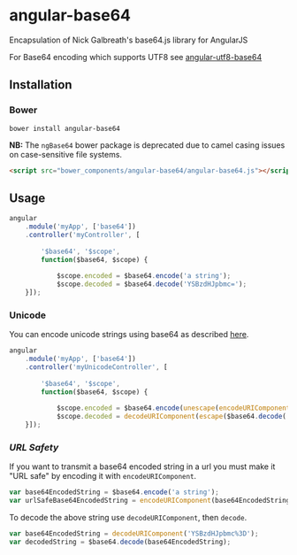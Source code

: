 # angular-base64

Encapsulation of Nick Galbreath's base64.js library for AngularJS

For Base64 encoding which supports UTF8 see [angular-utf8-base64](https://github.com/stranger82/angular-utf8-base64)

## Installation

### Bower

```
bower install angular-base64
```

**NB:** The `ngBase64` bower package is deprecated due to camel casing issues on case-sensitive file systems.

```html
<script src="bower_components/angular-base64/angular-base64.js"></script>
```

## Usage

```javascript
angular
    .module('myApp', ['base64'])
    .controller('myController', [
    
        '$base64', '$scope', 
        function($base64, $scope) {
        
            $scope.encoded = $base64.encode('a string');
            $scope.decoded = $base64.decode('YSBzdHJpbmc=');
    }]);
```

### Unicode

You can encode unicode strings using base64 as described [here](https://developer.mozilla.org/en-US/docs/Web/API/WindowBase64/Base64_encoding_and_decoding#The_.22Unicode_Problem.22).

```javascript
angular
    .module('myApp', ['base64'])
    .controller('myUnicodeController', [
    
        '$base64', '$scope', 
        function($base64, $scope) {
        
            $scope.encoded = $base64.encode(unescape(encodeURIComponent('✓ a string')));
            $scope.decoded = decodeURIComponent(escape($base64.decode('4pyTIGEgc3RyaW5n')));
    }]);
```

### *URL Safety*

If you want to transmit a base64 encoded string in a url you must make it "URL safe" by encoding it with `encodeURIComponent`.

```javascript
var base64EncodedString = $base64.encode('a string');
var urlSafeBase64EncodedString = encodeURIComponent(base64EncodedString);
```

To decode the above string use `decodeURIComponent`, then `decode`.

```javascript
var base64EncodedString = decodeURIComponent('YSBzdHJpbmc%3D');
var decodedString = $base64.decode(base64EncodedString);
```
